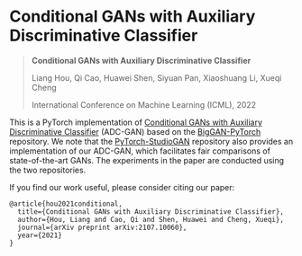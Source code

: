 # Conditional GANs with Auxiliary Discriminative Classifier

> **Conditional GANs with Auxiliary Discriminative Classifier**
>
> Liang Hou, Qi Cao, Huawei Shen, Siyuan Pan, Xiaoshuang Li, Xueqi Cheng
>
> International Conference on Machine Learning (ICML), 2022

This is a PyTorch implementation of [Conditional GANs with Auxiliary Discriminative Classifier](https://arxiv.org/abs/2107.10060) (ADC-GAN) based on the [BigGAN-PyTorch](https://github.com/ajbrock/BigGAN-PyTorch) repository. We note that the [PyTorch-StudioGAN](https://github.com/POSTECH-CVLab/PyTorch-StudioGAN) repository also provides an implementation of our ADC-GAN, which facilitates fair comparisons of state-of-the-art GANs. The experiments in the paper are conducted using the two repositories.


If you find our work useful, please consider citing our paper:
```
@article{hou2021conditional,
  title={Conditional GANs with Auxiliary Discriminative Classifier},
  author={Hou, Liang and Cao, Qi and Shen, Huawei and Cheng, Xueqi},
  journal={arXiv preprint arXiv:2107.10060},
  year={2021}
}
```